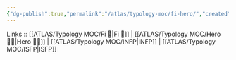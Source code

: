 ```yaml
---
{"dg-publish":true,"permalink":"/atlas/typology-moc/fi-hero/","created":"2023-01-05T12:01:29.453+01:00","updated":"2023-02-26T16:45:13.401+01:00"}
---
```


Links :: [[ATLAS/Typology MOC/Fi 🔱\|Fi 🔱]] | [[ATLAS/Typology MOC/Hero 🦸‍♂️\|Hero 🦸‍♂️]] | [[ATLAS/Typology MOC/INFP\|INFP]] | [[ATLAS/Typology MOC/ISFP\|ISFP]]


